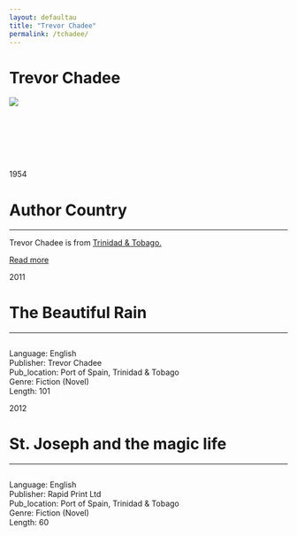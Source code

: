 ```yaml
---
layout: defaultau
title: "Trevor Chadee"
permalink: /tchadee/
---
```

<!-- partial:index.partial.html -->
<div class="content">
    <h1>Trevor Chadee</h1>
    <div class="quote">
        <div><img src="https://t4.ftcdn.net/jpg/03/40/12/49/360_F_340124934_bz3pQTLrdFpH92ekknuaTHy8JuXgG7fi.jpg" class="logo"></div>
    </div>
    <div class="timeline">
        <div style="padding-bottom:100px;"></div>
        <div class="block">
            <div class="date right"><p class="right"> 1954 </p></div>
            <div class="dot"></div>
            <div class="left first">
            <div class="author_country">
                <h1>Author Country</h1><hr>
            <div class="aclocation"> <p>Trevor Chadee is from <a href="{{ site.baseurl }}/3">Trinidad & Tobago.</a></p> </div>
              <div class="acreadmore">  <a href="NA" target="_blank">Read more</a> </div>
            </div>
            </div>
        </div>
        <div class="block">
            <div class="date left"><p class="left">2011</p></div>
            <div class="dot"></div>
            <div class="right">
                <h1>The Beautiful Rain</h1><hr>
                <p><img src=""></p>
                <p>
                Language: English<br/>
                Publisher: Trevor Chadee<br/>
                Pub_location: Port of Spain, Trinidad & Tobago<br/>
                Genre: Fiction (Novel)<br/>
                Length: 101</p>
            </div>
        </div>
        <div class="block">
            <div class="date right"><p class="right">2012</p></div>
            <div class="dot"></div>
            <div class="left hide">
                <h1>St. Joseph and the magic life</h1><hr>
                <p><img src=""></p>
                <p>Language: English<br/>
                Publisher: Rapid Print Ltd<br/>
                Pub_location: Port of Spain, Trinidad & Tobago<br/>
                Genre: Fiction (Novel)<br/>
                Length: 60</p>
            </div>
        </div>
  <!-- partial -->
<script src='https://cdnjs.cloudflare.com/ajax/libs/jquery/3.1.1/jquery.min.js'></script><script  src="{{ site.baseurl }}/assets/js/authorscript.js"></script>